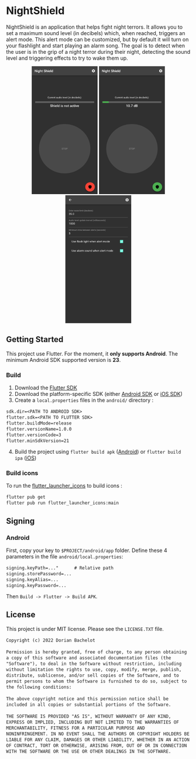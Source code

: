 # NightShield

NightShield is an application that helps fight night terrors. It allows you to set a maximum sound level (in decibels) which, when reached, triggers an alert mode. This alert mode can be customized, but by default it will turn on your flashlight and start playing an alarm song. The goal is to detect when the user is in the grip of a night terror during their night, detecting the sound level and triggering effects to try to wake them up.

<p align="center">
<img src="./etc/screenshots/1.png" width="180" height="350"/> 
<img src="./etc/screenshots/2.png" width="180" height="350"/> 
<img src="./etc/screenshots/3.png" width="180" height="350"/>
</p>

## Getting Started

This project use Flutter. For the moment, it **only supports Android**. The minimum Android SDK supported version is **23**.

### Build

1. Download the [Flutter SDK](https://docs.flutter.dev/get-started/install)
2. Download the platform-specific SDK (either [Android SDK](https://developer.android.com/studio) or [iOS SDK](https://developer.apple.com/ios/))
3. Create a `local.properties` files in the `android/` directory :
```
sdk.dir=<PATH TO ANDROID SDK>
flutter.sdk=<PATH TO FLUTTER SDK>
flutter.buildMode=release
flutter.versionName=1.0.0
flutter.versionCode=3
flutter.minSdkVersion=21
```
4. Build the project using `flutter build apk` ([Android](https://docs.flutter.dev/deployment/android)) or `flutter build ipa` ([iOS](https://docs.flutter.dev/deployment/ios))

### Build icons

To run the [flutter_launcher_icons](https://pub.dev/packages/flutter_launcher_icons) to build icons :
```
flutter pub get
flutter pub run flutter_launcher_icons:main
```

## Signing

### Android

First, copy your key to `$PROJECT/android/app` folder.
Define these 4 parameters in the file `android/local.properties`:
```
signing.keyPath=..."      # Relative path
signing.storePassword=...
signing.keyAlias=...
signing.keyPassword=...
```

Then `Build -> Flutter -> Build APK`.

## License

This project is under MIT license. Please see the `LICENSE.TXT` file.

```
Copyright (c) 2022 Dorian Bachelot

Permission is hereby granted, free of charge, to any person obtaining
a copy of this software and associated documentation files (the
"Software"), to deal in the Software without restriction, including
without limitation the rights to use, copy, modify, merge, publish,
distribute, sublicense, and/or sell copies of the Software, and to
permit persons to whom the Software is furnished to do so, subject to
the following conditions:

The above copyright notice and this permission notice shall be
included in all copies or substantial portions of the Software.

THE SOFTWARE IS PROVIDED "AS IS", WITHOUT WARRANTY OF ANY KIND,
EXPRESS OR IMPLIED, INCLUDING BUT NOT LIMITED TO THE WARRANTIES OF
MERCHANTABILITY, FITNESS FOR A PARTICULAR PURPOSE AND
NONINFRINGEMENT. IN NO EVENT SHALL THE AUTHORS OR COPYRIGHT HOLDERS BE
LIABLE FOR ANY CLAIM, DAMAGES OR OTHER LIABILITY, WHETHER IN AN ACTION
OF CONTRACT, TORT OR OTHERWISE, ARISING FROM, OUT OF OR IN CONNECTION
WITH THE SOFTWARE OR THE USE OR OTHER DEALINGS IN THE SOFTWARE.

```